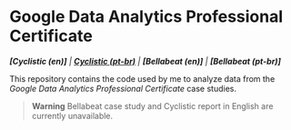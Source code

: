# Google Data Analytics Professional Certificate

_**[Cyclistic (en)]** | **[Cyclistic (pt-br)]** | **[Bellabeat (en)]** | **[Bellabeat (pt-br)]**_

This repository contains the code used by me to analyze data from the _Google Data Analytics Professional Certificate_ case studies.
> **Warning**
> Bellabeat case study and Cyclistic report in English are currently unavailable.

[Cyclistic (pt-br)]: https://isaacdennis.tech/pt/projetos/estudos-de-caso-google/cyclistic.html
